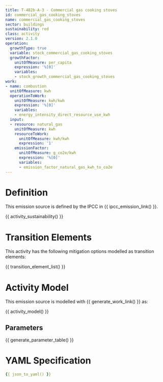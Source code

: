 ```yaml
---
title: T-4B2b-A-3 - Commercial gas cooking stoves
id: commercial_gas_cooking_stoves
name: commercial_gas_cooking_stoves
sector: buildings
sustainability: red
class: activity
version: 2.1.0
operation:
  growthType: true
  variable: stock_commercial_gas_cooking_stoves
  growthFactor:
    unitOfMeasure: per_capita
    expression: '%[0]'
    variables:
    - stock_growth_commercial_gas_cooking_stoves
work:
- name: combustion
  unitOfMeasure: kwh
  operationToWork:
    unitOfMeasure: kwh/kwh
    expression: '%[0]'
    variables:
    - energy_intensity_direct_resource_use_kwh
  input:
  - resource: natural_gas
    unitOfMeasure: kwh
    resourceToWork:
      unitOfMeasure: kwh/kwh
      expression: '1'
    emissionFactor:
      unitOfMeasure: g_co2e/kwh
      expression: '%[0]'
      variables:
      - emission_factor_natural_gas_kwh_to_co2e
---
```

# Definition
This emission source is defined by the IPCC in {{ ipcc_emission_link() }}.


{{ activity_sustainability() }}

# Transition Elements

This activity has the following mitigation options modelled as transition elements:

{{ transition_element_list() }}

# Activity Model
This emission source is modelled with {{ generate_work_link() }} as:

{{ activity_model() }}

## Parameters

{{ generate_parameter_table() }}

# YAML Specification

```yaml
{{ json_to_yaml() }}
```
